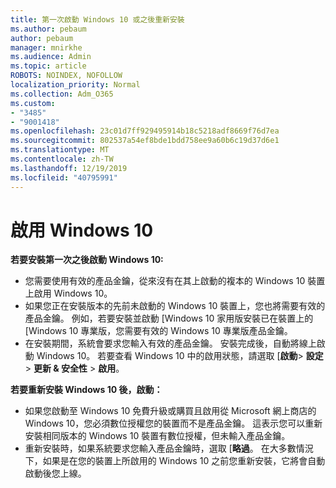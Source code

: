 ```yaml
---
title: 第一次啟動 Windows 10 或之後重新安裝
ms.author: pebaum
author: pebaum
manager: mnirkhe
ms.audience: Admin
ms.topic: article
ROBOTS: NOINDEX, NOFOLLOW
localization_priority: Normal
ms.collection: Adm_O365
ms.custom:
- "3485"
- "9001418"
ms.openlocfilehash: 23c01d7ff929495914b18c5218adf8669f76d7ea
ms.sourcegitcommit: 802537a54ef8bde1bdd758ee9a60b6c19d37d6e1
ms.translationtype: MT
ms.contentlocale: zh-TW
ms.lasthandoff: 12/19/2019
ms.locfileid: "40795991"
---
```

# <a name="activate-windows-10"></a>啟用 Windows 10

**若要安裝第一次之後啟動 Windows 10:**

- 您需要使用有效的產品金鑰，從來沒有在其上啟動的複本的 Windows 10 裝置上啟用 Windows 10。
- 如果您正在安裝版本的先前未啟動的 Windows 10 裝置上，您也將需要有效的產品金鑰。 例如，若要安裝並啟動 [Windows 10 家用版安裝已在裝置上的 [Windows 10 專業版，您需要有效的 Windows 10 專業版產品金鑰。
- 在安裝期間，系統會要求您輸入有效的產品金鑰。 安裝完成後，自動將線上啟動 Windows 10。 若要查看 Windows 10 中的啟用狀態，請選取 [**啟動**> **設定** > **更新 & 安全性** > **啟用**。

**若要重新安裝 Windows 10 後，啟動：**

- 如果您啟動至 Windows 10 免費升級或購買且啟用從 Microsoft 網上商店的 Windows 10，您必須數位授權您的裝置而不是產品金鑰。 這表示您可以重新安裝相同版本的 Windows 10 裝置有數位授權，但未輸入產品金鑰。
- 重新安裝時，如果系統要求您輸入產品金鑰時，選取 [**略過**。 在大多數情況下，如果是在您的裝置上所啟用的 Windows 10 之前您重新安裝，它將會自動啟動後您上線。
